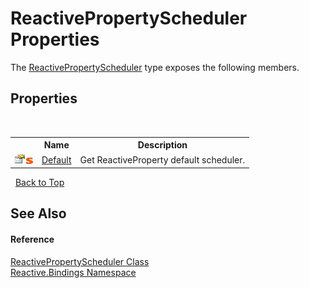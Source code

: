 # ReactivePropertyScheduler Properties
 

The <a href="5ba28a59-8ae7-6556-de7c-e4884e3d6c62">ReactivePropertyScheduler</a> type exposes the following members.


## Properties
&nbsp;<table><tr><th></th><th>Name</th><th>Description</th></tr><tr><td>![Public property](media/pubproperty.gif "Public property")![Static member](media/static.gif "Static member")</td><td><a href="9e4ccaa5-2827-5c09-c114-dd4dab7d1231">Default</a></td><td>
Get ReactiveProperty default scheduler.</td></tr></table>&nbsp;
<a href="#reactivepropertyscheduler-properties">Back to Top</a>

## See Also


#### Reference
<a href="5ba28a59-8ae7-6556-de7c-e4884e3d6c62">ReactivePropertyScheduler Class</a><br /><a href="c3971206-685a-088e-bb60-d89f59135b99">Reactive.Bindings Namespace</a><br />